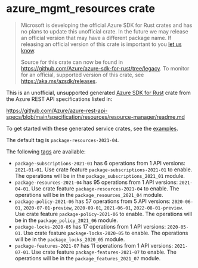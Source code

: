 # azure_mgmt_resources crate

> Microsoft is developing the official Azure SDK for Rust crates and has no plans to update this unofficial crate.
> In the future we may release an official version that may have a different package name.
> If releasing an official version of this crate is important to you [let us know](https://github.com/Azure/azure-sdk-for-rust/issues/new/choose).
>
> Source for this crate can now be found in <https://github.com/Azure/azure-sdk-for-rust/tree/legacy>.
> To monitor for an official, supported version of this crate, see <https://aka.ms/azsdk/releases>.

This is an unofficial, unsupported generated [Azure SDK for Rust](https://github.com/Azure/azure-sdk-for-rust/tree/legacy) crate from the Azure REST API specifications listed in:

https://github.com/Azure/azure-rest-api-specs/blob/main/specification/resources/resource-manager/readme.md

To get started with these generated service crates, see the [examples](https://github.com/Azure/azure-sdk-for-rust/blob/legacy/services/README.md#examples).

The default tag is `package-resources-2021-04`.

The following [tags](https://github.com/Azure/azure-sdk-for-rust/blob/legacy/services/tags.md) are available:

- `package-subscriptions-2021-01` has 6 operations from 1 API versions: `2021-01-01`. Use crate feature `package-subscriptions-2021-01` to enable. The operations will be in the `package_subscriptions_2021_01` module.
- `package-resources-2021-04` has 95 operations from 1 API versions: `2021-04-01`. Use crate feature `package-resources-2021-04` to enable. The operations will be in the `package_resources_2021_04` module.
- `package-policy-2021-06` has 57 operations from 5 API versions: `2020-06-01`, `2020-07-01-preview`, `2020-09-01`, `2021-06-01`, `2022-08-01-preview`. Use crate feature `package-policy-2021-06` to enable. The operations will be in the `package_policy_2021_06` module.
- `package-locks-2020-05` has 17 operations from 1 API versions: `2020-05-01`. Use crate feature `package-locks-2020-05` to enable. The operations will be in the `package_locks_2020_05` module.
- `package-features-2021-07` has 11 operations from 1 API versions: `2021-07-01`. Use crate feature `package-features-2021-07` to enable. The operations will be in the `package_features_2021_07` module.